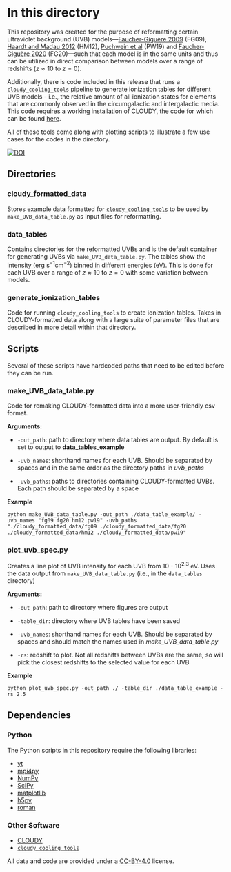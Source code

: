 # In this directory

This repository was created for the purpose of reformatting certain ultraviolet background (UVB) models&mdash;[Faucher-Giguère 2009](https://ui.adsabs.harvard.edu/abs/2009ApJ...703.1416F/abstract) (FG09), 
[Haardt and Madau 2012](https://ui.adsabs.harvard.edu/abs/2012ApJ...746..125H/abstract) (HM12),
[Puchwein et al](https://ui.adsabs.harvard.edu/abs/2019MNRAS.485...47P/abstract) (PW19)
and [Faucher-Giguère 2020](https://ui.adsabs.harvard.edu/abs/2020MNRAS.493.1614F/abstract) (FG20)&mdash;such that each model is in the same units and thus can be utilized in direct comparison between models over a
range of redshifts ($z\approx 10$ to $z=0$).

Additionally, there is code included in this release that runs a [`cloudy_cooling_tools`](https://github.com/brittonsmith/cloudy_cooling_tools)
pipeline to generate ionization tables for different UVB models - i.e., the relative amount of all ionization states for elements that are commonly observed in the circumgalactic and intergalactic media. This code requires
a working installation of CLOUDY, the code for which can be found [here](https://gitlab.nublado.org/cloudy/cloudy).

All of these tools come along with plotting scripts to illustrate a few use cases for
the codes in the directory.

[![DOI](https://zenodo.org/badge/980154341.svg)](https://doi.org/10.5281/zenodo.15367102)

## Directories

### cloudy\_formatted\_data
Stores example data formatted for [`cloudy_cooling_tools`](https://github.com/brittonsmith/cloudy_cooling_tools) to be used by `make_UVB_data_table.py` as input files for reformatting.

### data\_tables
Contains directories for the reformatted UVBs and is the default container 
for generating UVBs via `make_UVB_data_table.py`. The tables show the intensity
(erg $\mathrm{s^{-1}cm^{-2}}$) binned in different energies (eV). This is done for each UVB
over a range of $z\approx 10$ to $z=0$ with some variation between models.

### generate\_ionization\_tables
Code for running `cloudy_cooling_tools` to create ionization tables. Takes in
CLOUDY-formatted data along with a large suite of parameter files that are described
in more detail within that directory.

## Scripts

Several of these scripts have hardcoded paths that need to be edited before they can be run.

### make\_UVB\_data\_table.py
Code for remaking CLOUDY-formatted data into a more user-friendly csv format.

**Arguments:**

* `-out_path`: path to directory where data tables are output. By default is set to output to **data\_tables\_example**

* `-uvb_names`: shorthand names for each UVB. Should be separated by spaces and in the same order as the directory paths in *uvb_paths*

* `-uvb_paths`: paths to directories containing CLOUDY-formatted UVBs. Each path should be separated by a space

**Example**

```
python make_UVB_data_table.py -out_path ./data_table_example/ -uvb_names "fg09 fg20 hm12 pw19" -uvb_paths "./cloudy_formatted_data/fg09 ./cloudy_formatted_data/fg20 ./cloudy_formatted_data/hm12 ./cloudy_formatted_data/pw19"
```

### plot\_uvb\_spec.py
Creates a line plot of UVB intensity for each UVB from $10$ - $10^{2.3}$ eV. Uses
the data output from `make_UVB_data_table.py` (i.e., in the `data_tables` directory)

**Arguments:**

* `-out_path`: path to directory where figures are output

* `-table_dir`: directory where UVB tables have been saved

* `-uvb_names`: shorthand names for each UVB. Should be separated by spaces and should match the names used in *make\_UVB\_data\_table.py*

* `-rs`: redshift to plot. Not all redshifts between UVBs are the same, so will pick the closest redshifts to the selected value for each UVB

**Example**

```
python plot_uvb_spec.py -out_path ./ -table_dir ./data_table_example -rs 2.5
```

## Dependencies

### Python

The Python scripts in this repository require the following libraries:

* [yt](https://yt-project.org/)
* [mpi4py](https://mpi4py.readthedocs.io/en/stable/)
* [NumPy](https://numpy.org/)
* [SciPy](https://scipy.org/)
* [matplotlib](https://matplotlib.org/)
* [h5py](https://www.h5py.org/)
* [roman](https://pypi.org/project/roman/)

### Other Software

* [CLOUDY](https://gitlab.nublado.org/cloudy/cloudy)
* [`cloudy_cooling_tools`](https://github.com/brittonsmith/cloudy_cooling_tools)

All data and code are provided under a [CC-BY-4.0](https://creativecommons.org/licenses/by/4.0/legalcode) license. 
